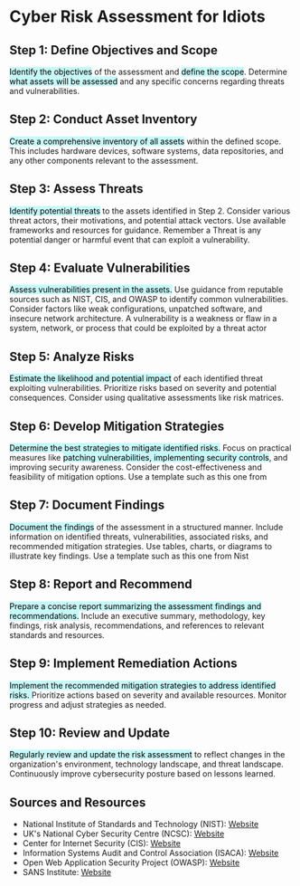 # Cyber Risk Assessment for Idiots

## Step 1: Define Objectives and Scope
<mark style="background: #ABF7F7A6;">Identify the objectives</mark> of the assessment and <mark style="background: #ABF7F7A6;">define the scope</mark>. Determine <mark style="background: #ABF7F7A6;">what assets will be assessed</mark> and any specific concerns regarding threats and vulnerabilities.

## Step 2: Conduct Asset Inventory
<mark style="background: #ABF7F7A6;">Create a comprehensive inventory of all assets</mark> within the defined scope. This includes hardware devices, software systems, data repositories, and any other components relevant to the assessment.

## Step 3: Assess Threats
<mark style="background: #ABF7F7A6;">Identify potential threats</mark> to the assets identified in Step 2. Consider various threat actors, their motivations, and potential attack vectors. Use available frameworks and resources for guidance.
Remember a Threat is any potential danger or harmful event that can exploit a vulnerability.

## Step 4: Evaluate Vulnerabilities
<mark style="background: #ABF7F7A6;">Assess vulnerabilities present in the assets.</mark> Use guidance from reputable sources such as NIST, CIS, and OWASP to identify common vulnerabilities. Consider factors like weak configurations, unpatched software, and insecure network architecture. A vulnerability is a weakness or flaw in a system, network, or process that could be exploited by a threat actor

## Step 5: Analyze Risks
<mark style="background: #ABF7F7A6;">Estimate the likelihood and potential impact</mark> of each identified threat exploiting vulnerabilities. Prioritize risks based on severity and potential consequences. Consider using qualitative assessments like risk matrices.

## Step 6: Develop Mitigation Strategies
<mark style="background: #ABF7F7A6;">Determine the best strategies to mitigate identified risks.</mark> Focus on practical measures like <mark style="background: #ABF7F7A6;">patching vulnerabilities, implementing security controls</mark>, and improving security awareness. Consider the cost-effectiveness and feasibility of mitigation options. Use a template such as this one from 

## Step 7: Document Findings
<mark style="background: #ABF7F7A6;">Document the findings</mark> of the assessment in a structured manner. Include information on identified threats, vulnerabilities, associated risks, and recommended mitigation strategies. Use tables, charts, or diagrams to illustrate key findings. Use a template such as this one from Nist

## Step 8: Report and Recommend
<mark style="background: #ABF7F7A6;">Prepare a concise report summarizing the assessment findings and recommendations.</mark> Include an executive summary, methodology, key findings, risk analysis, recommendations, and references to relevant standards and resources.

## Step 9: Implement Remediation Actions
<mark style="background: #ABF7F7A6;">Implement the recommended mitigation strategies to address identified risks. </mark>Prioritize actions based on severity and available resources. Monitor progress and adjust strategies as needed.

## Step 10: Review and Update
<mark style="background: #ABF7F7A6;">Regularly review and update the risk assessment</mark> to reflect changes in the organization's environment, technology landscape, and threat landscape. Continuously improve cybersecurity posture based on lessons learned.

## Sources and Resources
- National Institute of Standards and Technology (NIST): [Website](https://www.nist.gov/cyberframework)
- UK's National Cyber Security Centre (NCSC): [Website](https://www.ncsc.gov.uk/)
- Center for Internet Security (CIS): [Website](https://www.cisecurity.org/)
- Information Systems Audit and Control Association (ISACA): [Website](https://www.isaca.org/)
- Open Web Application Security Project (OWASP): [Website](https://owasp.org/)
- SANS Institute: [Website](https://www.sans.org/)

